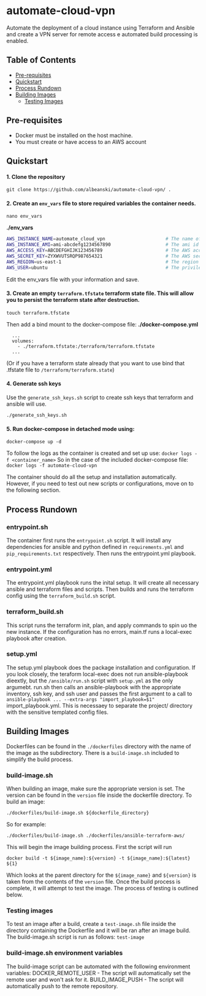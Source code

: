 # automate-cloud-vpn
Automate the deployment of a cloud instance using Terraform and Ansible and create a VPN server for remote access
e automated build processing is enabled.

## Table of Contents
- [Pre-requisites](#pre-requisites)
- [Quickstart](#quickstart)
- [Process Rundown](#process-rundown)
- [Building Images](#building-images)
  - [Testing Images](#testing-images)

## Pre-requisites
- Docker must be installed on the host machine.
- You must create or have access to an AWS account

## Quickstart
#### 1. Clone the repository
```
git clone https://github.com/albeanski/automate-cloud-vpn/ .
```

#### 2. Create an `env_vars` file to store required variables the container needs.
```
nano env_vars
```
**./env_vars**
```bash
AWS_INSTANCE_NAME=automate_cloud_vpn                      # The name of the ec2 instance that will be created. Also creates a tag on the instance: Name=$AWS_INSTANCE_NAME 
AWS_INSTANCE_AMI=ami-abcdefg1234567890                    # The ami id to attach use for the instance
AWS_ACCESS_KEY=ABCDEFGHIJK123456789                       # The AWS access key
AWS_SECRET_KEY=ZYXWVUTSRQP987654321                       # The AWS secret key
AWS_REGION=us-east-1                                      # The region to create the instance in
AWS_USER=ubuntu                                           # The privileged username to use to ssh into the instance
```
Edit the env_vars file with your information and save.

#### 3. Create an empty `terraform.tfstate` terraform state file. This will allow you to persist the terraform state after destruction.
```
touch terraform.tfstate
```
Then add a bind mount to the docker-compose file:
**./docker-compose.yml**
```
  ...
  volumes:
    - ./terraform.tfstate:/terraform/terraform.tfstate
  ...
```
(Or if you have a terraform state already that you want to use bind that .tfstate file to `/terraform/terraform.state`)

#### 4. Generate ssh keys
Use the `generate_ssh_keys.sh` script to create ssh keys that terraform and ansible will use.
```
./generate_ssh_keys.sh
```

#### 5. Run docker-compose in detached mode using: 
```
docker-compose up -d
```
To follow the logs as the container is created and set up use:
`docker logs -f <container_name>`
So in the case of the included docker-compose file:
`docker logs -f automate-cloud-vpn`

The container should do all the setup and installation automatically. However, if you need to test out new scripts
or configurations, move on to the following section.

## Process Rundown
### entrypoint.sh
The container first runs the `entrypoint.sh` script. It will install any dependencies for ansible and python 
defined in `requirements.yml` and  `pip_requirements.txt` respectively. Then runs the entrypoint.yml playbook.

### entrypoint.yml
The entrypoint.yml playbook runs the inital setup. It will create all necessary ansible and terraform files and 
scripts. Then builds and runs the terraform config using the `terraform_build.sh` script.

### terraform_build.sh
This script runs the terraform init, plan, and apply commands to spin uo the new instance. If the configuration  has 
no errors, main.tf runs a local-exec playbook after creation. 

### setup.yml
The setup.yml playbook does the package installation and configuration. If you look closely, the teraform local-exec
does not run ansible-playbook dieextly, but the `/ansible/run.sh` script with `setup.yml` as the only argumebt. run.sh 
then calls an ansible-playbook with the appropriate inventory, ssh key, and ssh user and passes the first argument
to a call to `ansible-playbook ... --extra-args "import_playbook=$1"` import_playbook.yml. This is necessaey to separate
the project/ directory with the sensitive templated config files.

## Building Images
Dockerfiles can be found in the `./dockerfiles` directory with the name of the image as the subdirectory. There is a `build-image.sh` included
to simplify the build process.
### build-image.sh
When building an image, make sure the appropriate version is set. The version can be found in the `version` file inside the dockerfile directory.
To build an image:
```
./dockerfiles/build-image.sh ${dockerfile_directory}
```
So for example:
```
./dockerfiles/build-image.sh ./dockerfiles/ansible-terraform-aws/
```

This will begin the image building process. First the script will run
```
docker build -t ${image_name}:${version} -t ${image_name}:${latest} ${1}
```
Which looks at the parent directory for the `${image_name}` and `${version}` is taken from the contents of the `version` file. Once the build process is complete, it will attempt to test the image. The process of testing is outlined below.

### Testing images
To test an image after a build, create a `test-image.sh` file inside the directory containing the Dockerfile and it will be ran after an image build.
The build-image.sh script is run as follows: `test-image`

### build-image.sh environment variables
The build-image script can be automated with the following environment variables:
DOCKER_REMOTE_USER - The script will automatically set the remote user and won't ask for it. 
BUILD_IMAGE_PUSH - The script will automatically push to the remote repository.
